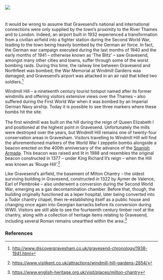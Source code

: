<a href="https://www.kent-maps.online"><img src="https://kent-map.github.io/mdpress/juncture/ve-button.png"></a>
<param ve-config title="Gravesend" author="Hayley Smith" layout="vtl" banner="https://raw.githubusercontent.com/kent-map/images/main/banners/19c.jpg">

<param ve-entity eid="Q375314" aliases="Folkestone">

#

It would be wrong to assume that Gravesend’s national and international connections were only supplied by the town’s proximity to the River Thames and to London. Indeed, an airport built in 1932 experienced a transformation from a civilian airfield into a fighter station during the Second World War, leading to the town being heavily bombed by the German air force. In fact, the German war campaign executed during the last months of 1940 and the early months of 1941 – otherwise known as ‘The Blitz’ – saw Gravesend, amongst many other cities and towns, suffer through some of the worst bombing raids.  During this time, the railway line between Gravesend and Northfleet was bombed; the War Memorial at Windmill Gardens was damaged; and Gravesend’s airport was attacked in an air raid that killed two soldiers.[^ref1]   
<param ve-image url="https://stor.artstor.org/stor/44f84728-2548-48bc-9a14-67c47b94b6ef" label="From Mansfield's A History of Gravesend in the County of Kent, 1922" attribution="Photo by Astrid Stilma. By permission of Patrick Marrin">
<param ve-image url="https://upload.wikimedia.org/wikipedia/commons/e/eb/Gravesendmap_1946.jpg" label="Gravesend, 1946" attribution="OS, Public domain, via Wikimedia Commons">

Windmill Hill – a nineteenth century tourist hotspot named after its former windmills and offering visitors extensive views over the Thames – also suffered during the First World War when it was bombed by an Imperial German Navy airship. Today it is possible to see three markers where these bombs hit the site. 
<br><br>
The first windmill was built on the hill during the reign of Queen Elizabeth I and positioned at the highest point in Gravesend. Unfortunately the mills were destroyed over the years, but Windmill Hill remains one of twenty-four conservation areas in Gravesham. Visitors travelling to Windmill Hill will find the aforementioned markers of the World War I zeppelin bombs alongside a beacon erected on the 400th anniversary of the advance of the [Spanish Armada](/16c/16c-spanish-armada). This beacon was raised and lit in 1988 and resembles the original beacon constructed in 1377 – under King Richard II’s reign – when the Hill was known as ‘Rouge Hill’.[^ref2]  
<param ve-image url="https://upload.wikimedia.org/wikipedia/commons/0/0e/View_from_Windmill_Hill%2C_Gravesend_-_geograph.org.uk_-_1319868.jpg" label="View from Windmill Hill, Gravesend" attribution="Julia MG" license="CC BY-SA 2.0">

Like Gravesend’s airfield, the basement of Milton Chantry – the oldest surviving building in Gravesend, constructed in 1322 by Aymer de Valence, Earl of Pembroke – also underwent a conversion during the Second World War, emerging as a gas decontamination chamber. Before that, though, the building originally functioned as a leper hospital, later being converted into a Tudor chantry chapel, then re-establishing itself as a public house and changing once again into Georgian barracks before its conversion during WWII. Visitors are still able to see the fourteenth century timber roof at the chantry, along with a collection of heritage items relating to Gravesend, including several Roman remains unearthed within the area.[^ref3]  
<param ve-image url="https://upload.wikimedia.org/wikipedia/commons/6/6c/Milton_Chantry.jpg" label="Milton Chantry" attribution="Agw19666, via Wikimedia Commons" license="CC BY-SA 3.0">

### References

[^ref1]: http://www.discovergravesham.co.uk/gravesend-chronology/1938-1941.html 
[^ref2]: https://www.visitkent.co.uk/attractions/windmill-hill-gardens-2854/ 
[^ref3]: https://www.english-heritage.org.uk/visit/places/milton-chantry

